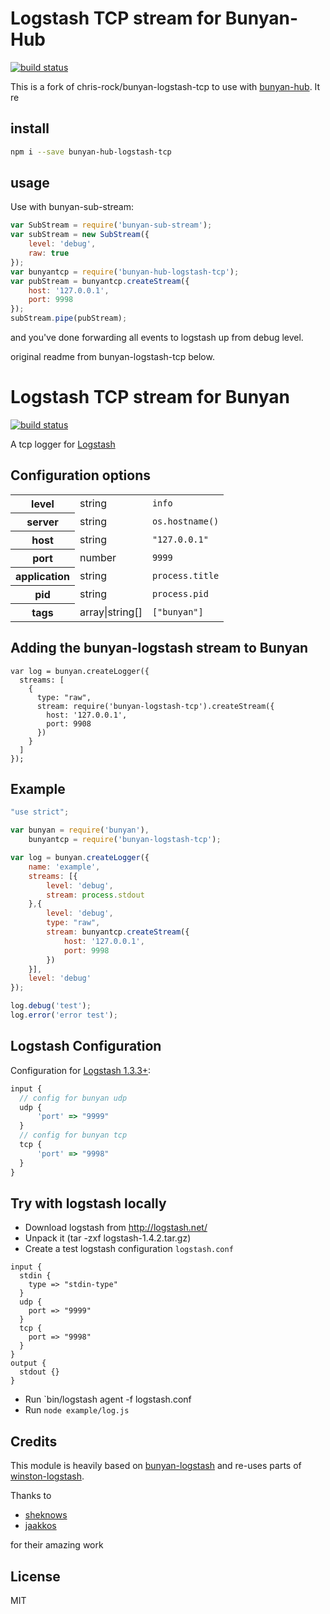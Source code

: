 # Logstash TCP stream for Bunyan-Hub
 
[![build status](https://secure.travis-ci.org/undoZen/bunyan-hub-logstash-tcp.png)](http://travis-ci.org/undoZen/bunyan-hub-logstash-tcp)

This is a fork of chris-rock/bunyan-logstash-tcp to use with [bunyan-hub](https://undozen.github.io/bunyan-hub). It re

## install

```bash
npm i --save bunyan-hub-logstash-tcp
```

## usage

Use with bunyan-sub-stream:

```javascript
var SubStream = require('bunyan-sub-stream');
var subStream = new SubStream({
    level: 'debug',
    raw: true
});
var bunyantcp = require('bunyan-hub-logstash-tcp');
var pubStream = bunyantcp.createStream({
    host: '127.0.0.1',
    port: 9998
});
subStream.pipe(pubStream);
```

and you've done forwarding all events to logstash up from debug level.

original readme from bunyan-logstash-tcp below.

# Logstash TCP stream for Bunyan

[![build status](https://secure.travis-ci.org/chris-rock/bunyan-logstash-tcp.png)](http://travis-ci.org/chris-rock/bunyan-logstash-tcp)

A tcp logger for [Logstash](http://logstash.net/docs/1.4.2/inputs/tcp)

## Configuration options

<table>
  <tr>
    <th>level</th>
    <td>string</td>
    <td><code>info</code></td>
  </tr>
  <tr>
    <th>server</th>
    <td>string</td>
    <td><code>os.hostname()</code></td>
  </tr>
  <tr>
    <th>host</th>
    <td>string</td>
    <td><code>"127.0.0.1"</code></td>
  </tr>
  <tr>
    <th>port</th>
    <td>number</td>
    <td><code>9999</code></td>
  </tr>
  <tr>
    <th>application</th>
    <td>string</td>
    <td><code>process.title</code></td>
  </tr>
  <tr>
    <th>pid</th>
    <td>string</td>
    <td><code>process.pid</code></td>
  </tr>
  <tr>
    <th>tags</th>
    <td>array|string[]</td>
    <td><code>["bunyan"]</code></td>
  </tr>
</table>

## Adding the bunyan-logstash stream to Bunyan

```
var log = bunyan.createLogger({
  streams: [
    {
      type: "raw",
      stream: require('bunyan-logstash-tcp').createStream({
        host: '127.0.0.1',
        port: 9908
      })
    }
  ]
});
```

## Example

```javascript
"use strict";

var bunyan = require('bunyan'),
    bunyantcp = require('bunyan-logstash-tcp');

var log = bunyan.createLogger({
    name: 'example',
    streams: [{
        level: 'debug',
        stream: process.stdout
    },{
        level: 'debug',
        type: "raw",
        stream: bunyantcp.createStream({
            host: '127.0.0.1',
            port: 9998
        })
    }],
    level: 'debug'
});

log.debug('test');
log.error('error test');
```

## Logstash Configuration

Configuration for [Logstash 1.3.3+](http://logstash.net/docs/1.4.2/inputs/tcp):

```javascript
input {
  // config for bunyan udp
  udp {
      'port' => "9999"
  }
  // config for bunyan tcp
  tcp {
      'port' => "9998"
  }
}
```

## Try with logstash locally

 - Download logstash from http://logstash.net/
 - Unpack it (tar -zxf logstash-1.4.2.tar.gz)
 - Create a test logstash configuration `logstash.conf`

```code
input {
  stdin { 
    type => "stdin-type"
  }
  udp {
    port => "9999"
  }
  tcp {
    port => "9998"
  }
}
output { 
  stdout {}
}
```

 - Run `bin/logstash agent -f logstash.conf
 - Run `node example/log.js`

## Credits

This module is heavily based on [bunyan-logstash](https://github.com/sheknows/bunyan-logstash) and re-uses parts of [winston-logstash](https://github.com/jaakkos/winston-logstash/blob/master/lib/winston-logstash.js).

Thanks to

- [sheknows](https://github.com/sheknows)
- [jaakkos](https://github.com/jaakkos) 

for their amazing work

## License

MIT
